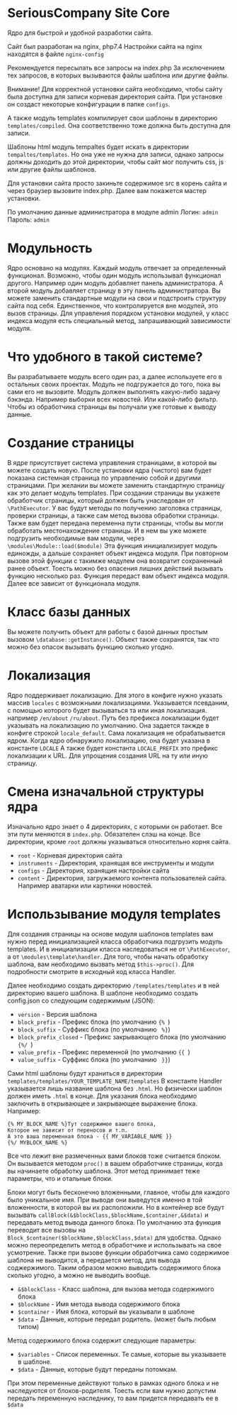 # SeriousCompany Site Core

Ядро для быстрой и удобной разработки сайта.

Сайт был разработан на nginx, php7.4
Настройки сайта на nginx находятся в файле `nginx-config`

Рекомендуется пересылать все запросы на index.php
За исключением тех запросов, в которых вызываются файлы шаблона или другие файлы.

Внимание! Для корректной установки сайта необходимо, чтобы сайту была доступна
для записи корневая директория сайта.
При установке он создаст некоторые конфигурации в папке `configs`.

А также модуль templates компилирует свои шаблоны в директорию `templates/compiled`.
Она соответственно тоже должна быть доступна для записи.

Шаблоны html модуль tempaltes будет искать в директории `tempaltes/templates`.
Но она уже не нужна для записи, однако запросы должны доходить до этой директории,
чтобы сайт мог получить css, js или другие файлы шаблонов.

Для установки сайта просто закиньте содержимое src в корень сайта и через браузер вызовите index.php.
Далее вам покажется мастер установки.

По умолчанию данные администратора в модуле admin
Логин: `admin`
Пароль: `admin`


# Модульность

Ядро основано на модулях. Каждый модуль отвечает за определенный функционал.
Возможно, чтобы один модуль использывал функционал другого.
Например один модуль добавляет панель администратора.
А второй модуль добавляет страницу в эту панель администратора.
Вы можете заменить стандартные модули на свои и подстроить структуру сайта под себя.
Единственное, что контролируется вне модулей, это вызов страницы.
Для управления порядком установки модулей, у класс индекса модуля есть специальный метод,
запрашивающий зависимости модуля.


# Что удобного в такой системе?

Вы разрабатываете модуль всего один раз, а далее используете его в остальных своих проектах.
Модуль не подгружается до того, пока вы сами его не вызовите.
Модуль должен выполнять какую-либо задачу бэкэнда.
Например выборки всех новостей. Или какой-либо фильтр.
Чтобы из обработчика страницы вы получали уже готовые к выводу данные.


# Создание страницы

В ядре присутствует система управления страницами, в которой вы можете создать новую.
После установки ядра (чистого) вам будет показана системная страница по управлению собой и другими страницами.
При желании вы можете заменить стандартную страницу как это делает модуль templates.
При создании страницы вы укажете обработчик страницы, который должен быть унаследован от `\PathExecutor`.
У вас будут методы по получению заголовка страницы, проверки страницы, а также сам метод вызова обработки страницы.
Также вам будет передана переменна пути страницы, чтобы вы могли обработать местонахождение страницы.
И в нем вы уже можете подгрузить необходимые вам  модули, через `\modules\Module::load($module)`
Эта функция инициализирует модуль единожды, а дальше сохраняет объект индекса модуля.
При повторном вызове этой функции с такимже модулем она возвратит сохраненный ранее объект.
Тоесть можно без опасения лишних действий вызывать функцию несколько раз.
Функция передаст вам объект индекса модуля. Далее все зависит от функционала модуля.


# Класс базы данных

Вы можете получить объект для работы с базой данных простым вызовом `\database::getInstance()`.
Объект также сохранятся, так что можно без опасок вызывать функцию сколько угодно.


# Локализация

Ядро поддерживает локализацию.
Для этого в конфиге нужно указать массив `locales` с возможными локализациями.
Указывается псевданим, с помощью которого будет вызываться та или иная локализация.
например `/en/about` `/ru/about`. Путь без префикса локализации будет указывать на локализацию по умолчанию.
Она задается такжде в конфиге строкой `locale_default`.
Сама локализация не обрабатывается ядром.
Когда ядро обнаружило локализацию, она будет указана в константе `LOCALE`
А также будет константа `LOCALE_PREFIX` это префикс локализации к URL.
Для упрощения создания URL на ту или иную страницу.


# Смена изначальной структуры ядра
Изначально ядро знает о 4 директориях, с которыми он работает.
Все эти пути меняются в `index.php`.
Обязателен слэш на конце.
Все директории, кроме `root` должны указываться относительно корня сайта.
- `root` - Корневая директория сайта
- `instruments` - Директория, хранящая все инструменты и модули
- `configs` - Директория, хранящия настройки сайта
- `content` - Директория, загружаемого контента пользователей сайта. Например аватарки или картинки новостей.


# Использывание модуля templates

Для создания страницы на основе модуля шаблонов templates вам нужно 
перед инициализацией класса обработчика подгрузить модуль templates.
И в инициализации класса наследоваться не от `\PathExecutor`, а от `\modules\template\handler`.
Для того, чтобы начать обработку шаблона, вам необходимо вызвать метод `$this->proc()`.
Для подробности смотрите в исходный код класса Handler.

Далее необходимо создать директорию `/templates/templates` и в ней директорию вашего шаблона.
В шаблоне необходимо создать config.json со следующим содержимым (JSON):
- `version` - Версия шаблона
- `block_prefix` - Префикс блока (по умолчанию `{% `)
- `block_suffix` - Суффикс блока (по умолчанию ` %}`)
- `block_prefix_closed` - Префикс закрывающего блока (по умолчанию `{%/ `)
- `value_prefix` - Префикс переменной (по умолчанию `{{ `)
- `value_suffix` - Суффикс блока (по умолчанию ` }}`)

Сами html шаблоны будут храниться в директории `templates/templates/YOUR_TEMPLATE_NAME/templates`
В константе Handler указывается лишь название шаблона без `.html`.
Но физически шаблон должен иметь `.html` в конце.
Для указания блока необходимо заключить в открывающее и закрывающее выражение блока.
Например:

```
{% MY_BLOCK_NAME %}Тут содержимое вашего блока, 
Которое не зависит от переносов и т.п. 
А это ваша переменная блока - {{ MY_VARIABLE_NAME }}
{%/ MYBLOCK_NAME %}
```

Все что лежит вне размеченных вами блоков тоже считается блоком.
Он вызывается методом `proc()` в вашем обработчике страницы, когда вы начинаете обработку шаблона.
Этот метод принимает теже параметры, что и отальные блоки.

Блоки могут быть бесконечно вложенными, главное, чтобы для каждого было уникальное имя.
При выводе они выведутся именно в той вложенности, в которой вы их расположили.
Но в контейнер все будут вызывать `callBlock(&$blockClass,$blockName,$container,&$data)` и передавать метод вывода данного блока.
По умолчанию эта функция переводит все вызовы на `Block_$container($blockName,$blockClass,$data)` для удобства.
Однако можно переопределить метод в обработчике и использывать на свое усмотрение.
Также при вызове функции обработчика само содержимое шаблона не выводится, а передается метод, для вывода соджержимого.
Таким образом можно выводить содержимого блока сколько угодно, а можно не выводить вообще.

- `&$blockClass` - Класс шаблона, для вызова метода содержимого блока
- `$blockName` - Имя метода вывода содержимого блока
- `$container` - Имя блока, который вы указывали в шаблоне
- `$data` - Данные, которые передал родитель. (может быть любым типом)

Метод содержимого блока содержит следующие параметры:
- `$variables` - Список переменных. Те самые, которые вы указываете в шаблоне.
- `$data` - Данные, которые будут переданы потомкам.

При этом переменные действуют только в рамках одного блока и не наследуются от блоков-родителя.
Тоесть если вам нужно допустим передать переменную наследнику, то вам придется передавать ее в `$data`
